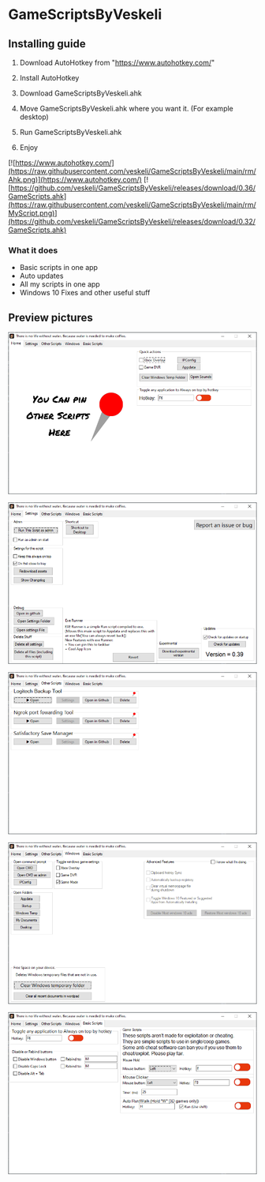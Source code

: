 # GameScriptsByVeskeli
## Installing guide
1. Download AutoHotkey from "https://www.autohotkey.com/"

2. Install AutoHotkey

3. Download GameScriptsByVeskeli.ahk

4. Move GameScriptsByVeskeli.ahk where you want it. (For example desktop)

5. Run GameScriptsByVeskeli.ahk

6. Enjoy

[![https://www.autohotkey.com/](https://raw.githubusercontent.com/veskeli/GameScriptsByVeskeli/main/rm/Ahk.png)](https://www.autohotkey.com/)
[![https://github.com/veskeli/GameScriptsByVeskeli/releases/download/0.36/GameScripts.ahk](https://raw.githubusercontent.com/veskeli/GameScriptsByVeskeli/main/rm/MyScript.png)](https://github.com/veskeli/GameScriptsByVeskeli/releases/download/0.32/GameScripts.ahk)

### What it does
+ Basic scripts in one app
+ Auto updates
+ All my scripts in one app
+ Windows 10 Fixes and other useful stuff

## Preview pictures

![Home](https://raw.githubusercontent.com/veskeli/GameScriptsByVeskeli/main/rm/Home.png)

![Settings](https://raw.githubusercontent.com/veskeli/GameScriptsByVeskeli/main/rm/Settings.png)

![OtherScripts](https://raw.githubusercontent.com/veskeli/GameScriptsByVeskeli/main/rm/OtherScripts.png)

![Windows](https://raw.githubusercontent.com/veskeli/GameScriptsByVeskeli/main/rm/Windows.png)

![BasicScripts](https://raw.githubusercontent.com/veskeli/GameScriptsByVeskeli/main/rm/BasicScripts.png)